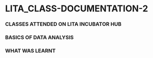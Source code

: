 # LITA_CLASS-DOCUMENTATION-2

### CLASSES ATTENDED ON LITA INCUBATOR HUB

### BASICS OF DATA ANALYSIS
### WHAT WAS LEARNT

